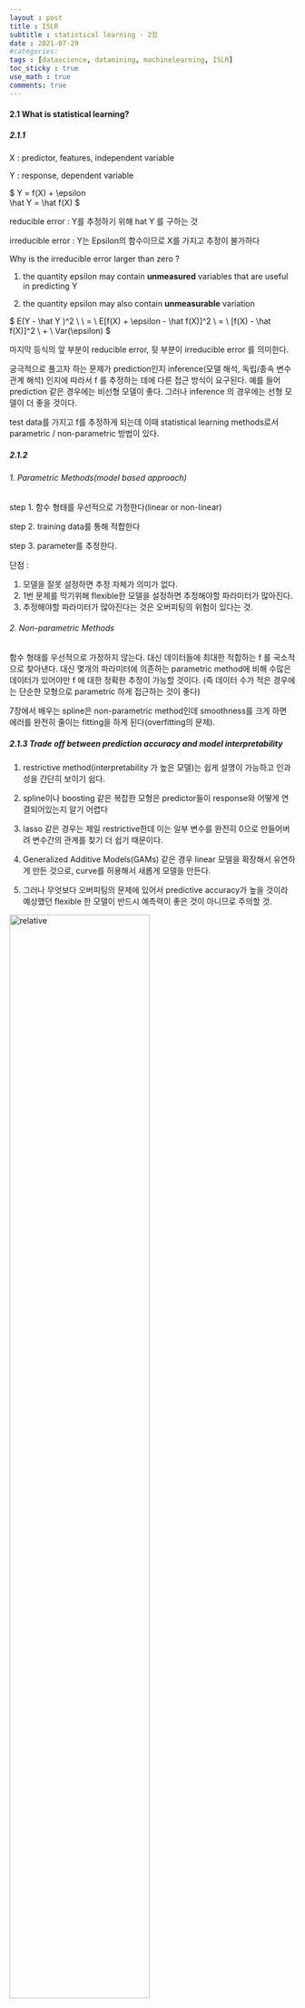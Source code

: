 ```yaml
---
layout : post
title : ISLR
subtitle : statistical learning - 2장
date : 2021-07-29
#categories:
tags : [datascience, datamining, machinelearning, ISLR]
toc_sticky : true
use_math : true
comments: true
---
```


#### 2.1  What is statistical learning?

##### 2.1.1

X : predictor, features, independent variable

Y : response, dependent variable


$
Y = f(X) + \epsilon   
\hat Y  = \hat f(X)
$

reducible error  :  Y를 추정하기 위해 hat Y 를 구하는 것

irreducible error  :  Y는 Epsilon의 함수이므로 X를 가지고 추정이 불가하다



Why is the irreducible error larger than zero ?

1. the quantity epsilon may contain **unmeasured** variables that are useful in predicting Y

2. the quantity epsilon may also contain **unmeasurable** variation

$
E(Y - \hat Y )^2 \ \ = \ E[f(X) + \epsilon - \hat f(X)]^2 \ = \ [f(X) - \hat f(X)]^2 \ + \ Var(\epsilon)
$

마지막 등식의 앞 부분이 reducible error, 뒷 부분이 irreducible error 를 의미한다.



궁극적으로 풀고자 하는 문제가 prediction인지 inference(모델 해석, 독립/종속 변수 관계 해석) 인지에 따라서 f 를 추정하는 데에 다른 접근 방식이 요구된다. 예를 들어 prediction 같은 경우에는 비선형 모델이 좋다. 그러나 inference 의 경우에는 선형 모델이 더 좋을 것이다.



test data를 가지고 f를 추정하게 되는데 이때 statistical learning methods로서 parametric / non-parametric 방법이 있다.



##### 2.1.2

###### 1. Parametric Methods(model based approach)

step 1. 함수 형태를 우선적으로 가정한다(linear or non-linear)

step 2. training data를 통해 적합한다

step 3. parameter를 추정한다.



단점 : 

1. 모델을 잘못 설정하면 추정 자체가 의미가 없다.   
2. 1번 문제를 막기위해 flexible한 모델을 설정하면 추정해야할 파라미터가 많아진다.
3. 추정해야할 파라미터가 많아진다는 것은 오버피팅의 위험이 있다는 것.



###### 2. Non-parametric Methods

함수 형태를 우선적으로 가정하지 않는다.  대신 데이터들에 최대한 적합하는 f 를 국소적으로 찾아낸다. 대신 몇개의 파라미터에 의존하는 parametric method에 비해 수많은 데이터가 있어야만 f 에 대한 정확한 추정이 가능할 것이다. (즉 데이터 수가 적은 경우에는 단순한 모형으로 parametric 하게 접근하는 것이 좋다)

7장에서 배우는 spline은 non-parametric method인데 smoothness를 크게 하면 에러를 완전히 줄이는 fitting을 하게 된다(overfitting의 문제).



##### 2.1.3 Trade off between prediction accuracy and model interpretability

1. restrictive method(interpretability 가 높은 모델)는 쉽게 설명이 가능하고 인과성을 간단히 보이기 쉽다.

2. spline이나 boosting 같은 복잡한 모형은 predictor들이 response와 어떻게 연결되어있는지 알기 어렵다
3. lasso 같은 경우는 제일 restrictive한데 이는 일부 변수를 완전히 0으로 만들어버려 변수간의 관계를 찾기 더 쉽기 때문이다. 
4. Generalized Additive Models(GAMs) 같은 경우 linear 모델을 확장해서 유연하게 만든 것으로,  curve를 허용해서 새롭게 모델을 만든다.
5. 그러나 무엇보다 오버피팅의 문제에 있어서 predictive accuracy가 높을 것이라 예상했던 flexible 한 모델이 반드시 예측력이 좋은 것이 아니므로 주의할 것.

<img src="/assets/img/islr2-1.png" width="70%" height="70%" title="1" alt='relative'>

##### 2.1.4  Supervised vs Unsupervised

linear regression, GAMs, boosting, SVM 등은 모두 지도학습이다. 즉 찾고자하는 혹은 예측하고자 하는 target 값이 존재한다. 반면 비지도학습의 경우 관찰값(obs)만 존재할 뿐 target 값이 없다. 이 상황에서는 obs값들의 관계를 찾아내야 하는데 여기서 쓰이는 방법으로는 Clustering이 있다. 또한 predictor에 비해 response 의 개수가 적을 수도 있다. 이런 경우는 semi-supervised learning을 사용한다. 단 이 방법은 이 책의 범위를 넘는다.



##### 2.1.5  Regression vs Classification

양적 변수 예측 / 질적 변수 예측이냐에 따라 다르지만, KNN이나 boosting 같은 경우에는 두 가지 속성의 변수에서 모두 사용가능하다. 



#### 2.2 Assessing Model Accuracy

"<u>There is no free lunch in statistics : no one method dominates all others over all possible data sets.</u> "

##### 2.2.1 measuring the quality of fit

MSE(Mean Squared Error)

$
MSE = \frac {1}{n} \sum ^n (y_i - \hat f (x_i))^2
$

그러나, 이것은 training data로 만드는 것이므로 training MSE로 부르는 것이 더 나을 수도 있다. 우리는 예측의 문제를 다루는 데 있어 새로운 데이터를 얼마나 잘 찾아낼지에 관심이 있으므로 test MSE 가 더 궁금할 수 있다. 즉, 새로운 데이터를 (x_0, y_0) 라고 할 때 

$
Average(\hat f(x_0) - y_0)^2
$

이를 최소화 하는 모델을 만들고 싶은 것이다. 그러나 새로운 데이터가 항상 full-set으로 존재하는 것은 아니므로 이를 계산 하기 어렵다.(이에 대한 해결방안으로 cross-validation 이 있다) 그렇다고 training MSE를 최소화 하는 모델을 찾는다면 오버피팅의 문제가 발생한다. 즉 training MSE는 무한정 줄어들 수 있으나(random error까지 모델에 넣어버림) 그러한 모델에서는 test MSE가 매우 커진다. 

<img src="/assets/img/islr2-2.png" width="70%" height="70%" title="2" />

또한 모델은 training data와의 error를 줄이는 방향으로 학습되고 있기 때문에,  less flexible model의 test MSE가 더 적은 경우에도 overfitting 문제가 발생한 것일 수도 있다.

##### 2.2.2 The Bias - Variance Trade - Off

Expected test MSE ( overall expected test MSE는 이 값을 average 한 것 )

$
E(y_0 - \hat f (x_0))^2 = Var(\hat f(x_0)) + [Bias(\hat f(x_0))]^2 + Var(\epsilon)
$

Expected test MSE를 줄이기 위해서는 hat f(x_0) 의 추정값에 대한 분산과 편의를 모두 줄여야 한다. 또한 이 값이 모두 양수이므로 Expected test MSE는 irreducible error인 Var(epsilon) 의 값을 넘지 못한다.

그리고 분산과 편의의 trade-off  관계에 의해서 Expected test MSE는 모델이 특정 flexibility를 넘어서면 증가하게 된다.

<img src="/assets/img/islr2-3.png" width="70%" height="70%" title="3" />



##### 2.2.3  The Classification Setting

분류문제에서 추정함수의 정확도(accurarcy)를 평가하는 기준은 training error rate

$
\frac {1}{n}\sum^n I(y_i \neq \hat y_i)
$

regression 과 마찬가지로 새로운 데이터에 대한 모델의 성능을 알고 싶으므로 test error rate을 살핀다

$
Average(I(y_0 \neq \hat y_0))
$


###### The Bayes Classifier 

test error rate 을 최소화하는 방법으로서 bayes classifier 가 있는데 이는

$
P(Y=j |X=x_0)
$

가 가장 큰 class j 로 추정하는 분류기를 말한다. 

아래의 그림을 보면 노란색과 파란색으로 점들이 분류되어 있고 각각은 조건부 확률이 0.5 이상인지 여부에 따라 분류된 것이다 (두가지 class 밖에 없기 때문)

또한 보라색 점선은 Bayes Decision Boundary로 확률값이 정확히 0.5 인 부분이다.

<img src="/assets/img/islr2-4.png" width="70%" height="70%" title="4" />

앞서 말한대로 bayes classifier는 test error rate 을 최소화 하는데, 이렇게 최소화된 test error rate을 Bayes error rate이라고 한다. (즉 베이지 error 비율은 test set에서의 error 비율인 것)

Bayes error rate at X=x_0

$
1 - max_j P(Y=j|X=x_0)
$

(Bayes classifier는 확률 값이 가장 큰 class 를 선택하기 때문에)



simulation 결과 bayes error rate 은 0.13 정도인데 이는 경계값에 속하는 점들의 최대 분류 확률이 1 미만이기 때문에 발생하는 결과이다. 즉 이는 regression setting에서 irreducible error와 유사하다.

$
max_j P(Y=j | X=x_0) < 1 \ \ \ where\  obs\  are \  in \ boundary
$


###### K-Nearest Neighbors(KNN)

현실 데이터에서는 조건부 분포를 알기 어려운 경우가 많기 때문에 Bayes Classifier를 사용하기 어렵다. 따라서 조건부 분포를 추정하기 위한 시도들이 많이 전개되었는데, 이러한 시도로 탄생한 것이 KNN이다. 점 x 주변에 K개의 점들을 잡아서 조건부 분포를 살피는 것이다.

$
P(Y=j|X=x_0) = \frac {1}{K} \sum_{i\in N_0}I(y_i=j)
$

이를 통해 확률이 가장 큰 값으로 class를 설정하게 된다. 

KNN에서는 K값을 어떻게 설정 할 지가 관건이다. 이는 flexibility를 결정하는 값이다. K의 값을 매우 줄이면 오버피팅의 문제가 있고, 반대로 매우 크게 하면 bias가 매우 커진다(underfitting).

<img src="/assets/img/islr2-5.png" width="70%" height="70%" title="5" />

